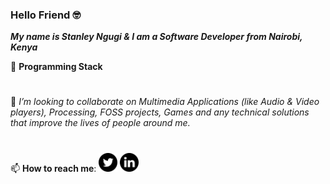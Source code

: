### Hello Friend 🤓

***My name is Stanley Ngugi & I am a Software Developer from Nairobi, Kenya***

🧰 **Programming Stack**
#
#
#
👯 _I’m looking to collaborate on Multimedia Applications (like Audio & Video players), Processing,  FOSS projects, Games and any technical solutions that improve the lives of people around me._
#
📫 **How to reach me**: 
[<img src="./001-twitter.svg" width="30px">](https://twitter.com/_pedi_gree_)
[<img src="./002-linkedin.svg" width="30px">](https://www.linkedin.com/in/stanley-ngugi-78a540106)
